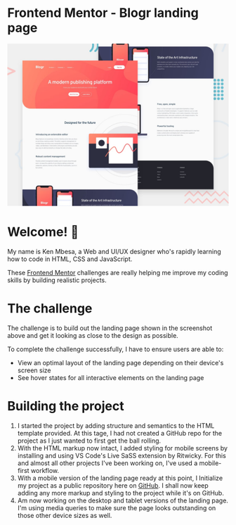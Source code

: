# Frontend Mentor - Blogr landing page

![Design preview for the Blogr landing page coding challenge](./design/desktop-preview.jpg)

# Welcome! 👋

My name is Ken Mbesa, a Web and UI/UX designer who's rapidly learning how to code in HTML, CSS and JavaScript.

These [Frontend Mentor](https://www.frontendmentor.io) challenges are really helping me improve my coding skills by building realistic projects.


# The challenge

The challenge is to build out the landing page shown in the screenshot above and get it looking as close to the design as possible.

To complete the challenge successfully, I have to ensure users are able to:

- View an optimal layout of the landing page depending on their device's screen size
- See hover states for all interactive elements on the landing page


# Building the project
1. I started the project by adding structure and semantics to the HTML template provided. At this tage, I had not created a GitHub repo for the project as I just wanted to first get the ball rolling.
2. With the HTML markup now intact, I added styling for mobile screens by installing and using VS Code's Live SaSS extension by Ritwicky. For this and almost all other projects I've been working on, I've used a mobile-first workflow.
3. With a mobile version of the landing page ready at this point, I  Initialize my project as a public repository here on [GitHub](https://github.com/). I shall now keep adding any more markup and styling to the project while it's on GitHub.
4. Am now working on the desktop and tablet versions of the landing page. I'm using media queries to make sure the page looks outstanding on those other device sizes as well.